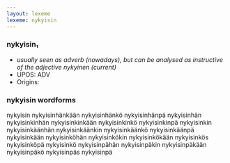```yaml
---
layout: lexeme
lexeme: nykyisin
---
```


###  nykyisin₁

* _usually seen as adverb (nowadays), but can be analysed as instructive of the adjective *nykyinen* (current)_
* UPOS:  ADV
* Origins: 


### nykyisin wordforms

nykyisin
nykyisinhänkään
nykyisinhänkö
nykyisinhänpä
nykyisinhän
nykyisinkinhän
nykyisinkinkään
nykyisinkinkö
nykyisinkinpä
nykyisinkin
nykyisinkäänhän
nykyisinkäänkin
nykyisinkäänkö
nykyisinkäänpä
nykyisinkään
nykyisinköhän
nykyisinkökin
nykyisinkökään
nykyisinkös
nykyisinköpä
nykyisinkö
nykyisinpähän
nykyisinpäkin
nykyisinpäkään
nykyisinpäkö
nykyisinpäs
nykyisinpä

